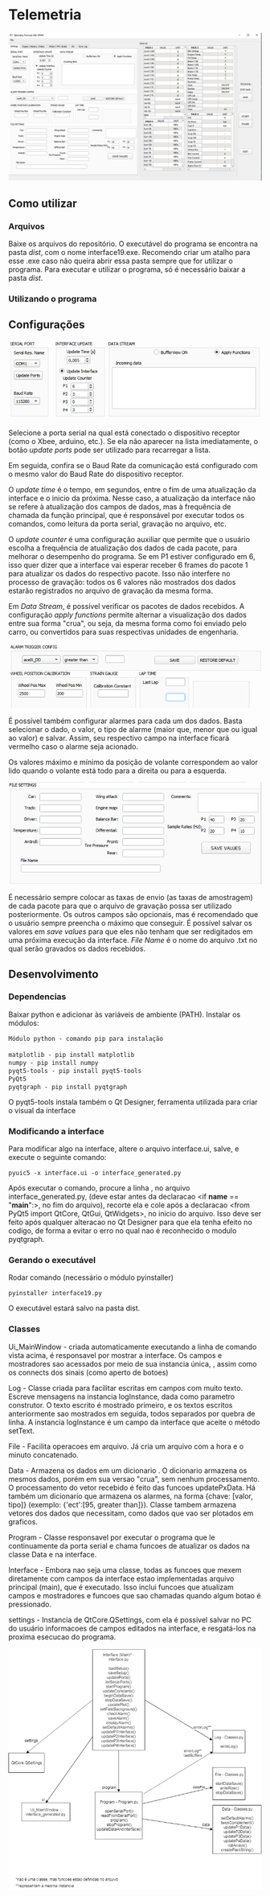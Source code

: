 # Telemetria

![print1](/Images/interface_screenshot.png)

## Como utilizar
### Arquivos

Baixe os arquivos do repositório. O executável do programa se encontra na pasta *dist*, com o nome interface19.exe. Recomendo criar um atalho para esse .exe caso não queira abrir essa pasta sempre que for utilizar o programa. Para executar e utilizar o programa, só é necessário baixar a pasta *dist*.

### Utilizando o programa
## Configurações

![print2](/Images/serial_port_stream.png)

Selecione a porta serial na qual está conectado o dispositivo receptor (como o Xbee, arduino, etc.). Se ela não aparecer na lista imediatamente, o botão *update ports* pode ser utilizado para recarregar a lista.

Em seguida, confira se o Baud Rate da comunicação está configurado com o mesmo valor do Baud Rate do dispositivo receptor.

O *update time* é o tempo, em segundos, entre o fim de uma atualização da interface e o inicio da próxima. Nesse caso, a atualização da interface não se refere à atualização dos campos de dados, mas  à frequência de chamada da função principal, que é responsável por executar todos os comandos, como leitura da porta serial, gravação no arquivo, etc.

O *update counter* é uma configuração auxiliar que permite que o usuário escolha a frequência de atualização dos dados de cada pacote, para melhorar o desempenho do programa. Se em P1 estiver configurado em 6, isso quer dizer que a interface vai esperar receber 6 frames do pacote 1 para atualizar os dados do respectivo pacote. Isso não interfere no processo de gravação: todos os 6 valores não mostrados dos dados estarão registrados no arquivo de gravação da mesma forma.

Em *Data Stream*, é possível verificar os pacotes de dados recebidos. A configuração *apply functions* permite alternar a visualização dos dados entre sua forma "crua", ou seja, da mesma forma como foi enviado pelo carro, ou convertidos para suas respectivas unidades de engenharia.

![print3](/Images/alarm_wheel.png)

É possível também configurar alarmes para cada um dos dados. Basta selecionar o dado, o valor, o tipo de alarme (maior que, menor que ou igual ao valor) e salvar. Assim, seu respectivo campo na interface ficará vermelho caso o alarme seja acionado.

Os valores máximo e mínimo da posição de volante correspondem ao valor lido quando o volante está todo para a direita ou para a esquerda.


![print4](/Images/file_settings.png)

É necessário sempre colocar as taxas de envio (as taxas de amostragem) de cada pacote para que o arquivo de gravação possa ser utilizado posteriormente. Os outros campos são opcionais, mas é recomendado que o usuário sempre preencha o máximo que conseguir. É possível salvar os valores em *save values* para que eles não tenham que ser redigitados em uma próxima execução da interface. *File Name* é o nome do arquivo .txt no qual serão gravados os dados recebidos.

## Desenvolvimento
### Dependencias

Baixar python e adicionar às variáveis de ambiente (PATH). Instalar os módulos:

```
Módulo python - comando pip para instalação

matplotlib - pip install matplotlib
numpy - pip install numpy
pyqt5-tools - pip install pyqt5-tools
PyQt5
pyqtgraph - pip install pyqtgraph
```

O pyqt5-tools instala também o Qt Designer, ferramenta utilizada para criar o visual da interface

### Modificando a interface

Para modificar algo na interface, altere o arquivo interface.ui, salve, e execute o seguinte comando:

```
pyuic5 -x interface.ui -o interface_generated.py
```

Após executar o comando, procure a linha <from pyqtgraph import PlotWidget>, no arquivo interface_generated.py,
(deve estar antes da declaracao <if __name__ == "__main__":>, no fim do arquivo), recorte ela e cole após a
declaracao <from PyQt5 import QtCore, QtGui, QtWidgets>, no inicio do arquivo. Isso deve ser feito após qualquer
alteracao no Qt Designer para que ela tenha efeito no codigo, de forma a evitar o erro no qual nao é reconhecido o modulo pyqtgraph.

### Gerando o executável

Rodar comando (necessário o módulo pyinstaller)

```
pyinstaller interface19.py
```

O executável estará salvo na pasta dist.

### Classes

Ui_MainWindow - criada automaticamente executando a linha de comando vista acima, é responsavel por mostrar a interface. Os campos e mostradores sao acessados por meio de sua instancia única, <ui>, assim como os connects dos sinais (como aperto de botoes)

Log - Classe criada para facilitar escritas em campos com muito texto. Escreve mensagens na instancia logInstance, dada como parametro construtor. O texto escrito é mostrado primeiro, e os textos escritos anteriormente sao mostrados em seguida, todos separados por quebra de linha. A instancia logInstance é um campo da interface que aceite o método setText.

File - Facilita operacoes em arquivo. Já cria um arquivo com a hora e o minuto concatenado.

Data - Armazena os dados em um dicionario <dic>. O dicionario <dicRaw> armazena os mesmos dados, porém em sua versao "crua", sem nenhum processamento. O processamento do vetor <buffer> recebido é feito das funcoes updatePxData. Há também um dicionario que armazena os alarmes, na forma {chave: [valor, tipo]} (exemplo: {'ect':[95, greater than]}). Classe tambem armazena vetores dos dados que necessitam, como dados que vao ser plotados em graficos.

Program - Classe responsavel por executar o programa que le continuamente da porta serial e chama funcoes de atualizar os dados na classe Data e na interface.

Interface - Embora nao seja uma classe, todas as funcoes que mexem diretamente com campos da interface estao implementadas arquivo principal (main), que é executado. Isso inclui funcoes que atualizam campos e mostradores e funcoes que sao chamadas quando algum botao é pressionado.

settings - Instancia de QtCore.QSettings, com ela é possivel salvar no PC do usuário informacoes de campos editados na interface, e resgatá-los na proxima esecucao do programa.


![UML](/Images/UML.png)
